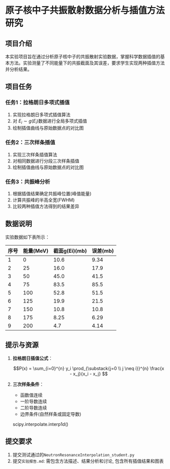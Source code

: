    
# 原子核中子共振散射数据分析与插值方法研究

## 项目介绍

本实验项目旨在通过分析原子核中子的共振散射实验数据，掌握科学数据插值的基本方法。实验测量了不同能量下的共振截面及其误差，要求学生实现两种插值方法并分析结果。

## 项目任务

### 任务1：拉格朗日多项式插值
1. 实现拉格朗日多项式插值算法
2. 对 $E_i∼g(E_i)$数据进行全局多项式插值
3. 绘制插值曲线与原始数据点的对比图

### 任务2：三次样条插值
1. 实现三次样条插值算法
2. 对相同数据进行分段三次样条插值
3. 绘制插值曲线与原始数据点的对比图

### 任务3：共振峰分析
1. 根据插值结果确定共振峰位置(峰值能量)
2. 计算共振峰的半高全宽(FWHM)
3. 比较两种插值方法得到的结果差异

## 数据说明

实验数据如下表所示：

| 序号 | 能量(MeV) | 截面g(Ei)(mb) | 误差(mb) |
|------|-----------|--------------|----------|
| 1    | 0         | 10.6         | 9.34     |
| 2    | 25        | 16.0         | 17.9     |
| 3    | 50        | 45.0         | 41.5     |
| 4    | 75        | 83.5         | 85.5     |
| 5    | 100       | 52.8         | 51.5     |
| 6    | 125       | 19.9         | 21.5     |
| 7    | 150       | 10.8         | 10.8     |
| 8    | 175       | 8.25         | 6.29     |
| 9    | 200       | 4.7          | 4.14     |

## 提示与资源

1. **拉格朗日插值公式**：
   
   $$P(x) = \sum_{i=0}^{n} y_i \prod_{\substack{j=0 \\ j \neq i}}^{n} \frac{x - x_j}{x_i - x_j}
   $$

2. **三次样条条件**：
   - 函数值连续
   - 一阶导数连续
   - 二阶导数连续
   - 边界条件(自然样条或固定导数)
   
    scipy.interpolate.interp1d()



## 提交要求

1. 提交测试通过的`NeutronResonanceInterpolation_student.py`
2. 提交`实验报告.md`: 需包含方法描述、结果分析和讨论, 包含所有插值结果和图表

        